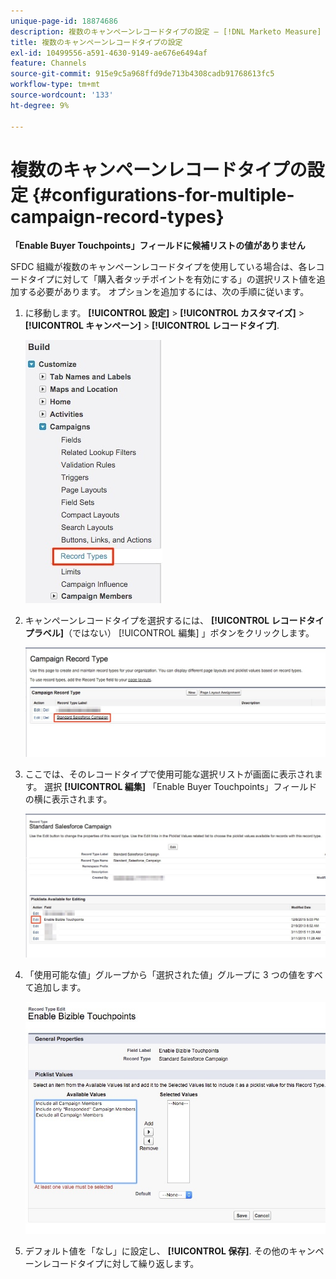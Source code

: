 ```yaml
---
unique-page-id: 18874686
description: 複数のキャンペーンレコードタイプの設定 — [!DNL Marketo Measure]
title: 複数のキャンペーンレコードタイプの設定
exl-id: 10499556-a591-4630-9149-ae676e6494af
feature: Channels
source-git-commit: 915e9c5a968ffd9de713b4308cadb91768613fc5
workflow-type: tm+mt
source-wordcount: '133'
ht-degree: 9%

---
```


# 複数のキャンペーンレコードタイプの設定 {#configurations-for-multiple-campaign-record-types}

**「Enable Buyer Touchpoints」フィールドに候補リストの値がありません**

SFDC 組織が複数のキャンペーンレコードタイプを使用している場合は、各レコードタイプに対して「購入者タッチポイントを有効にする」の選択リスト値を追加する必要があります。 オプションを追加するには、次の手順に従います。

1. に移動します。 **[!UICONTROL 設定]** > **[!UICONTROL カスタマイズ]** > **[!UICONTROL キャンペーン]** > **[!UICONTROL レコードタイプ]**.

   ![](assets/1.jpg)

1. キャンペーンレコードタイプを選択するには、 **[!UICONTROL レコードタイプラベル]**（ではない） [!UICONTROL 編集] 」ボタンをクリックします。

   ![](assets/2.jpg)

1. ここでは、そのレコードタイプで使用可能な選択リストが画面に表示されます。 選択 **[!UICONTROL 編集]** 「Enable Buyer Touchpoints」フィールドの横に表示されます。

   ![](assets/3.jpg)

1. 「使用可能な値」グループから「選択された値」グループに 3 つの値をすべて追加します。

   ![](assets/4.jpg)

1. デフォルト値を「なし」に設定し、 **[!UICONTROL 保存]**. その他のキャンペーンレコードタイプに対して繰り返します。
